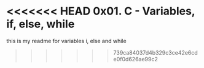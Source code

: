 <<<<<<< HEAD
0x01. C - Variables, if, else, while
=======
this is my readme for variables i, else and while
>>>>>>> 739ca84037d4b329c3ce42e6cde0f0d626ae99c2
